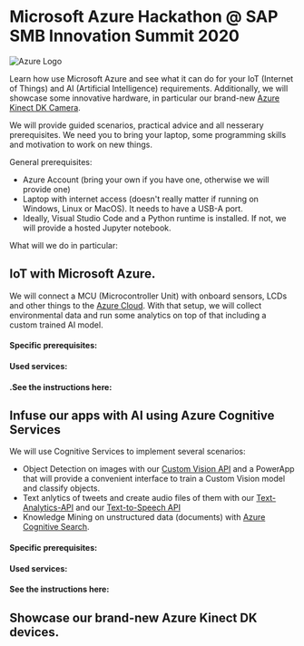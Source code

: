 # Microsoft Azure Hackathon @ SAP SMB Innovation Summit 2020
![Azure Logo](https://msdnshared.blob.core.windows.net/media/2018/02/azure.png)

Learn how use Microsoft Azure and see what it can do for your IoT (Internet of Things) and AI (Artificial Intelligence) requirements. Additionally, we will showcase some innovative hardware, in particular our brand-new [Azure Kinect DK Camera](https://azure.microsoft.com/en-us/services/kinect-dk/).

We will provide guided scenarios, practical advice and all nesserary prerequisites. We need you to bring your laptop, some programming skills and motivation to work on new things.

General prerequisites:

- Azure Account (bring your own if you have one, otherwise we will provide one)
- Laptop with internet access (doesn't really matter if running on Windows, Linux or MacOS). It needs to have a USB-A port.
- Ideally, Visual Studio Code and a Python runtime is installed. If not, we will provide a hosted Jupyter notebook.

What will we do in particular:

## IoT with Microsoft Azure.

We will connect a MCU (Microcontroller Unit) with onboard sensors, LCDs and other things to the [Azure Cloud](https://azure.microsoft.com/en-us/services/iot-hub/). With that setup, we will collect environmental data and run some analytics on top of that including a custom trained AI model.

#### Specific prerequisites:

#### Used services:

#### .See the instructions here: 


## Infuse our apps with AI using Azure Cognitive Services

We will use Cognitive Services to implement several scenarios:

- Object Detection on images with our [Custom Vision API](https://azure.microsoft.com/en-us/services/cognitive-services/custom-vision-service/) and a PowerApp that will provide a convenient interface to train a Custom Vision model and classify objects. 
- Text anlytics of tweets and create audio files of them with our [Text-Analytics-API](https://azure.microsoft.com/en-us/services/cognitive-services/text-analytics/) and our [Text-to-Speech API](https://azure.microsoft.com/en-us/services/cognitive-services/speech-translation/)
- Knowledge Mining on unstructured data (documents) with [Azure Cognitive Search](https://azure.microsoft.com/en-us/services/search/). 

#### Specific prerequisites:

#### Used services:

#### See the instructions here: 

## Showcase our brand-new Azure Kinect DK devices. 